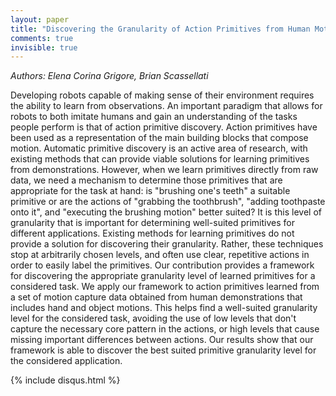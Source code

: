 ```yaml
---
layout: paper
title: "Discovering the Granularity of Action Primitives from Human Motion Data for Human-Robot Collaboration"
comments: true
invisible: true
---
```


<p class="text-left"><i>Authors: Elena Corina Grigore, Brian Scassellati</i></p>

Developing robots capable of making sense of their environment requires the ability to learn from observations. An important paradigm that allows for robots to both imitate humans and gain an understanding of the tasks people perform is that of action primitive discovery. Action primitives have been used as a representation of the main building blocks that compose motion. Automatic primitive discovery is an active area of research, with existing methods that can provide viable solutions for learning primitives from demonstrations. However, when we learn primitives directly from raw data, we need a mechanism to determine those primitives that are appropriate for the task at hand: is "brushing one's teeth" a suitable primitive or are the actions of "grabbing the toothbrush", "adding toothpaste onto it", and "executing the brushing motion" better suited? It is this level of granularity that is important for determining well-suited primitives for different applications. Existing methods for learning primitives do not provide a solution for discovering their granularity. Rather, these techniques stop at arbitrarily chosen levels, and often use clear, repetitive actions in order to easily label the primitives. Our contribution provides a framework for discovering the appropriate granularity level of learned primitives for a considered task. We apply our framework to action primitives learned from a set of motion capture data obtained from human demonstrations that includes hand and object motions. This helps find a well-suited granularity level for the considered task, avoiding the use of low levels that don't capture the necessary core pattern in the actions, or high levels that cause missing important differences between actions. Our results show that our framework is able to discover the best suited primitive granularity level for the considered application.

{% include disqus.html %}